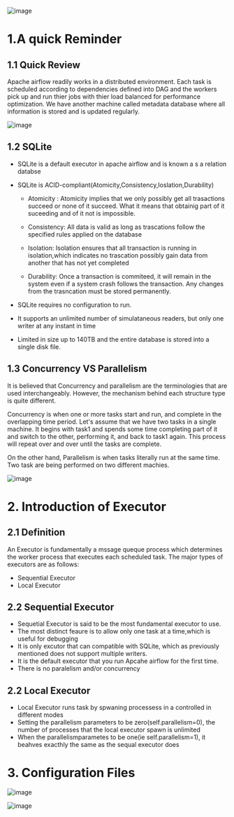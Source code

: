 ![image](https://user-images.githubusercontent.com/53164959/99251405-a3785880-2850-11eb-8343-9739679ce315.png)

# 1.A quick Reminder
## 1.1 Quick Review

Apache airflow readily works in a distributed environment. Each task is scheduled according to dependencies defined into DAG and the workers pick up and run thier jobs with thier load balanced for performance optimization. We have another machine called metadata database where all information is stored and is updated regularly.  

![image](https://user-images.githubusercontent.com/53164959/101675835-a9eba000-3a9d-11eb-99b1-7becd100f4d2.png)

## 1.2 SQLite 

- SQLite is a default executor in apache airflow and is known a s a relation databse

- SQLite is ACID-compliant(Atomicity,Consistency,Ioslation,Durability)   
  - Atomicity : 
    Atomicity implies that we only possibly get all trasactions succeed or none of it succeed. What it means that obtainig part of it suceeding and of it not is impossible.
  
  - Consistency:
   All data is valid as long as trascations follow the specified rules applied on the database
   
   - Isolation:
   Isolation ensures that all transaction is running in isolation,which indicates no trascation possibly gain data from another that has not yet completed
   
   - Durability:
   Once a transaction is commiteed, it will remain in the system even if a system crash follows the transaction. Any changes from the trasncation must be stored permanently. 
   
- SQLite requires no configuration to run. 

- It supports an unlimited number of simulataneous readers, but only one writer at any instant in time

- Limited in size up to 140TB and the entire database is stored into a single disk file. 


## 1.3 Concurrency VS Parallelism

It is believed that Concurrency and parallelism are the terminologies that are used interchangeably. However, the mechanism behind each structure type is quite different.

Concurrency is when one or more tasks start and run, and complete in the overlapping time period. Let's assume that we have two tasks in a single machine. It begins with task1 and spends some time completing part of it and switch to the other, performing it, and back to task1 again. This process will repeat over and over until the tasks are complete. 

On the other hand, Parallelism is when tasks literally run at the same time.
Two task are being performed on two different machies. 

![image](https://user-images.githubusercontent.com/53164959/101834063-2e612000-3b7d-11eb-9b0b-e637c2ff3122.png)


# 2. Introduction of Executor

## 2.1 Definition

An Executor is fundamentally a mssage queque process which determines the worker process that executes each scheduled task.
The major types of executors are as follows:
 - Sequential Executor
 - Local Executor
 
## 2.2  Sequential Executor 

- Sequetial Executor is said to be the most fundamental executor to use. 
- The most distinct feaure is to allow only one task at a time,which is useful for debugging
- It is only excutor that can compatible with SQLite, which as previously mentioned does not support multiple writers.
- It is the default executor that you run Apcahe airflow for the first time.
- There is no paralelism and/or concurrency 


## 2.2 Local Executor 

- Local Executor runs task by spwaning processess in a controlled in different modes
- Setting the parallelism parameters to be zero(self.parallelism=0), the number of processes that the local executor spawn is unlimited 
- When the parallelismparametes to be one(ie self.parallelism=1), it beahves exacthly the same as the sequal executor does




# 3. Configuration Files

![image](https://user-images.githubusercontent.com/53164959/101833187-f0afc780-3b7b-11eb-9529-2f6b569aed96.png)


![image](https://user-images.githubusercontent.com/53164959/101834160-52246600-3b7d-11eb-98fb-9668adcb10fc.png)





